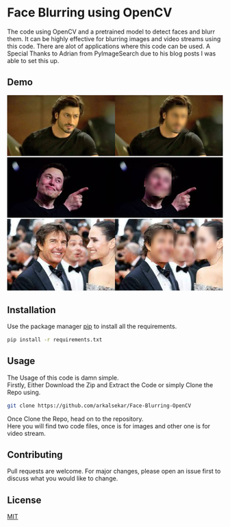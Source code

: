# Face Blurring using OpenCV

The code using OpenCV and a pretrained model to detect faces and blurr them. It can be highly effective for blurring images and video streams using this code.  There are alot of applications where this code can be used. A Special Thanks to Adrian from PyImageSearch due to his blog posts I was able to set this up.

## Demo 
![](https://github.com/arkalsekar/Face-Blurring-OpenCV/blob/main/test/image_4.png?raw=True)
<br>
![](https://github.com/arkalsekar/Face-Blurring-OpenCV/blob/main/test/image_5.png?raw=True)
<br>
![](https://github.com/arkalsekar/Face-Blurring-OpenCV/blob/main/test/image_6.png?raw=True)
<br>

## Installation

Use the package manager [pip](https://pip.pypa.io/en/stable/) to install all the requirements.

```bash
pip install -r requirements.txt
```

## Usage
The Usage of this code is damn simple. 
<br>
Firstly, Either Download the Zip and Extract the Code or simply Clone the Repo using.

```bash
git clone https://github.com/arkalsekar/Face-Blurring-OpenCV
```
Once Clone the Repo, head on to the repository.
<br> 
Here you will find two code files, once is for images and other one is for video stream.

## Contributing
Pull requests are welcome. For major changes, please open an issue first to discuss what you would like to change.


## License
[MIT](https://choosealicense.com/licenses/mit/)
